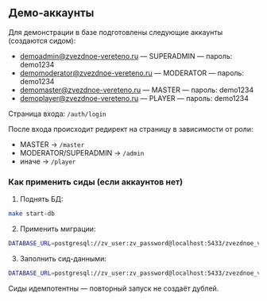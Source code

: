 ## Демо-аккаунты

Для демонстрации в базе подготовлены следующие аккаунты (создаются сидом):

- demoadmin@zvezdnoe-vereteno.ru — SUPERADMIN — пароль: demo1234
- demomoderator@zvezdnoe-vereteno.ru — MODERATOR — пароль: demo1234
- demomaster@zvezdnoe-vereteno.ru — MASTER — пароль: demo1234
- demoplayer@zvezdnoe-vereteno.ru — PLAYER — пароль: demo1234

Страница входа: `/auth/login`

После входа происходит редирект на страницу в зависимости от роли:

- MASTER → `/master`
- MODERATOR/SUPERADMIN → `/admin`
- иначе → `/player`

### Как применить сиды (если аккаунтов нет)

1) Поднять БД:
```bash
make start-db
```

2) Применить миграции:
```bash
DATABASE_URL=postgresql://zv_user:zv_password@localhost:5433/zvezdnoe_vereteno make db-migrate
```

3) Заполнить сид-данными:
```bash
DATABASE_URL=postgresql://zv_user:zv_password@localhost:5433/zvezdnoe_vereteno make db-seed
```

Сиды идемпотентны — повторный запуск не создаёт дублей.


